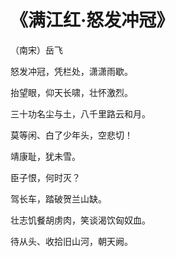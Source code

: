# 《满江红·怒发冲冠》


（南宋）岳飞

怒发冲冠，凭栏处，潇潇雨歇。

抬望眼，仰天长啸，壮怀激烈。

三十功名尘与土，八千里路云和月。

莫等闲、白了少年头，空悲切！

靖康耻，犹未雪。

臣子恨，何时灭？

驾长车，踏破贺兰山缺。

壮志饥餐胡虏肉，笑谈渴饮匈奴血。

待从头、收拾旧山河，朝天阙。
